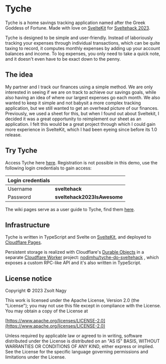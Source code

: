 # Tyche

Tyche is a home savings tracking application named after the Greek Goddess of Fortune. Made with love on [SvelteKit](https://kit.svelte.dev) for [Sveltehack 2023](https://hack.sveltesociety.dev/).

Tyche is designed to be simple and user-friendly. Instead of laboriously tracking your expenses through individual transactions, which can be quite taxing to record, it computes monthly expenses by adding up your account balances and income. To log expenses, you only need to take a quick note, and it doesn't even have to be exact down to the penny.

## The idea

My partner and I track our finances using a simple method. We are only interested in seeing if we are on track to achieve our savings goals, while also having an idea of where our largest expenses go each month. We also wanted to keep it simple and not babysit a more complex tracking application, but we still wanted to get an overhead picture of our finances. Previously, we used a sheet for this, but when I found out about Sveltekit, I decided it was a great opportunity to reimplement our sheet as an application. I felt this would be a great project through which I could gain more experience in SvelteKit, which I had been eyeing since before its 1.0 release.

## Try Tyche

Access Tyche here [here](https://tyche-sveltehack.nodim.hu). Registration is not possible in this demo, use the following login credentials to gain access:

| Login credentials |                             |
| ----------------- | --------------------------- |
| Username          | **sveltehack**              |
| Password          | **sveltehack2023IsAwesome** |

The wiki pages serve as a user guide to Tyche, find them [here](https://github.com/nodimhu/tyche-sveltehack/wiki).

## Infrastructure

Tyche is written in TypeScript and Svelte on [SvelteKit](https://kit.svelte.dev), and deployed to [Cloudflare Pages](https://pages.cloudflare.com/).

Persistent storage is realized with Cloudflare's [Durable Objects](https://www.cloudflare.com/products/durable-objects/) in a separate [Cloudflare Worker](https://workers.cloudflare.com/) project: [nodimhu/tyche-do-sveltehack](https://github.com/nodimhu/tyche-do-sveltehack) , which exposes a custom RPC-like API and it's also written in TypeScript.

## License notice

Copyright © 2023 Zsolt Nagy

This work is licensed under the Apache License, Version 2.0 (the "License"); you may not use this file except in compliance with the License. You may obtain a copy of the License at

[https://www.apache.org/licenses/LICENSE-2.0](https://www.apache.org/licenses/LICENSE-2.0)

Unless required by applicable law or agreed to in writing, software distributed under the License is distributed on an "AS IS" BASIS, WITHOUT WARRANTIES OR CONDITIONS OF ANY KIND, either express or implied. See the License for the specific language governing permissions and limitations under the License.
